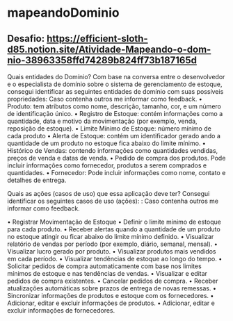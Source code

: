 # mapeandoDominio
## Desafio: https://efficient-sloth-d85.notion.site/Atividade-Mapeando-o-dom-nio-38963358ffd74289b824ff73b187165d
Quais entidades do Domínio?
Com base na conversa entre o desenvolvedor e o especialista de domínio sobre o sistema de gerenciamento de estoque, consegui identificar as seguintes entidades de domínio com suas possíveis propriedades: Caso contenha outros me informar como feedback.
•	Produto: tem atributos como nome, descrição, tamanho, cor, e um número de identificação único.
•	Registro de Estoque: contém informações como a quantidade, data e motivo da movimentação (por exemplo, venda, reposição de estoque).
•	Limite Mínimo de Estoque: número mínimo de cada produto 
•	Alerta de Estoque: contém um identificador gerado ando a quantidade de um produto no estoque fica abaixo do limite mínimo.
•	Histórico de Vendas: contendo informações como quantidades vendidas, preços de venda e datas de venda.
•	Pedido de compra dos produtos. Pode incluir informações como fornecedor, produtos a serem comprados e quantidades.
•	Fornecedor: Pode incluir informações como nome, contato e detalhes de entrega.


Quais as ações (casos de uso) que essa aplicação deve ter?
Consegui identificar os seguintes casos de uso (ações): : Caso contenha outros me informar como feedback.

•	Registrar Movimentação de Estoque
•	Definir o limite mínimo de estoque para cada produto.
•	Receber alertas quando a quantidade de um produto no estoque atingir ou ficar abaixo do limite mínimo definido. 
•	Visualizar relatório de vendas por período (por exemplo, diário, semanal, mensal).
•	Visualizar lucro gerado por produto.
•	Visualizar produtos mais vendidos em cada período.
•	Visualizar tendências de estoque ao longo do tempo.
•	Solicitar pedidos de compra automaticamente com base nos limites mínimos de estoque e nas tendências de vendas.
•	Visualizar e editar pedidos de compra existentes.
•	Cancelar pedidos de compra.
•	Receber atualizações automáticas sobre prazos de entrega de novas remessas.
•	Sincronizar informações de produtos e estoque com os fornecedores.
•	Adicionar, editar e excluir informações de produtos.
•	Adicionar, editar e excluir informações de fornecedores.

